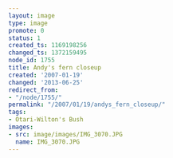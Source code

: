 ```yaml
---
layout: image
type: image
promote: 0
status: 1
created_ts: 1169198256
changed_ts: 1372159495
node_id: 1755
title: Andy's fern closeup
created: '2007-01-19'
changed: '2013-06-25'
redirect_from:
- "/node/1755/"
permalink: "/2007/01/19/andys_fern_closeup/"
tags:
- Otari-Wilton's Bush
images:
- src: image/images/IMG_3070.JPG
  name: IMG_3070.JPG
---
```



